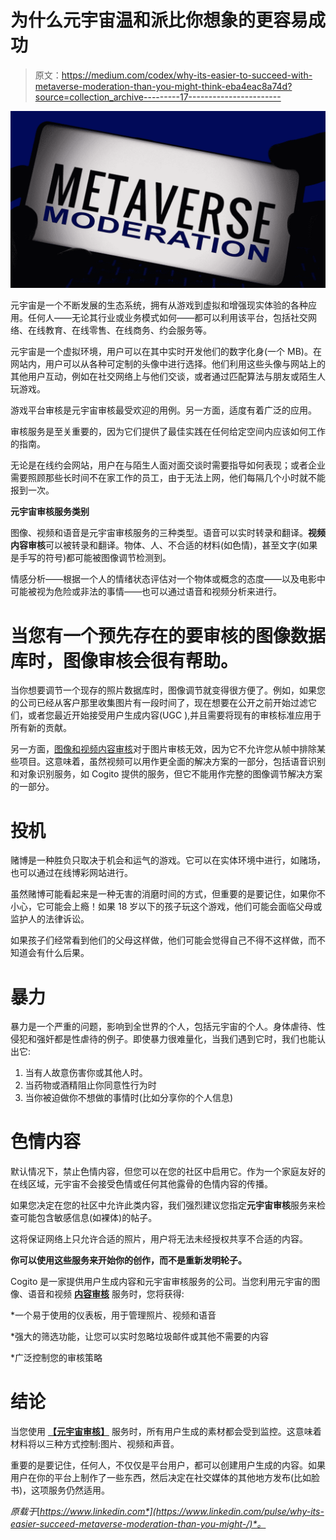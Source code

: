 # 为什么元宇宙温和派比你想象的更容易成功

> 原文：<https://medium.com/codex/why-its-easier-to-succeed-with-metaverse-moderation-than-you-might-think-eba4eac8a74d?source=collection_archive---------17----------------------->

![](img/2c7b86f0d071ae71b85db886e8a5dede.png)

元宇宙是一个不断发展的生态系统，拥有从游戏到虚拟和增强现实体验的各种应用。任何人——无论其行业或业务模式如何——都可以利用该平台，包括社交网络、在线教育、在线零售、在线商务、约会服务等。

元宇宙是一个虚拟环境，用户可以在其中实时开发他们的数字化身(一个 MB)。在网站内，用户可以从各种可定制的头像中进行选择。他们利用这些头像与网站上的其他用户互动，例如在社交网络上与他们交谈，或者通过匹配算法与朋友或陌生人玩游戏。

游戏平台审核是元宇宙审核最受欢迎的用例。另一方面，适度有着广泛的应用。

审核服务是至关重要的，因为它们提供了最佳实践在任何给定空间内应该如何工作的指南。

无论是在线约会网站，用户在与陌生人面对面交谈时需要指导如何表现；或者企业需要照顾那些长时间不在家工作的员工，由于无法上网，他们每隔几个小时就不能报到一次。

**元宇宙审核服务类别**

图像、视频和语音是元宇宙审核服务的三种类型。语音可以实时转录和翻译。**视频内容审核**可以被转录和翻译。物体、人、不合适的材料(如色情)，甚至文字(如果是手写的符号)都可能被图像调节检测到。

情感分析——根据一个人的情绪状态评估对一个物体或概念的态度——以及电影中可能被视为危险或非法的事情——也可以通过语音和视频分析来进行。

# 当您有一个预先存在的要审核的图像数据库时，图像审核会很有帮助。

当你想要调节一个现存的照片数据库时，图像调节就变得很方便了。例如，如果您的公司已经从客户那里收集图片有一段时间了，现在想要在公开之前开始过滤它们，或者您最近开始接受用户生成内容(UGC ),并且需要将现有的审核标准应用于所有新的贡献。

另一方面，[图像和视频内容审核](https://www.cogitotech.com/services/image-video-content-moderation)对于图片审核无效，因为它不允许您从帧中排除某些项目。这意味着，虽然视频可以用作更全面的解决方案的一部分，包括语音识别和对象识别服务，如 Cogito 提供的服务，但它不能用作完整的图像调节解决方案的一部分。

# 投机

赌博是一种胜负只取决于机会和运气的游戏。它可以在实体环境中进行，如赌场，也可以通过在线博彩网站进行。

虽然赌博可能看起来是一种无害的消磨时间的方式，但重要的是要记住，如果你不小心，它可能会上瘾！如果 18 岁以下的孩子玩这个游戏，他们可能会面临父母或监护人的法律诉讼。

如果孩子们经常看到他们的父母这样做，他们可能会觉得自己不得不这样做，而不知道会有什么后果。

# 暴力

暴力是一个严重的问题，影响到全世界的个人，包括元宇宙的个人。身体虐待、性侵犯和强奸都是性虐待的例子。即使暴力很难量化，当我们遇到它时，我们也能认出它:

1.  当有人故意伤害你或其他人时。
2.  当药物或酒精阻止你同意性行为时
3.  当你被迫做你不想做的事情时(比如分享你的个人信息)

# 色情内容

默认情况下，禁止色情内容，但您可以在您的社区中启用它。作为一个家庭友好的在线区域，元宇宙不会接受色情或任何其他露骨的色情内容的传播。

如果您决定在您的社区中允许此类内容，我们强烈建议您指定**元宇宙审核**服务来检查可能包含敏感信息(如裸体)的帖子。

这将保证网络上只允许合适的照片，用户将无法未经授权共享不合适的内容。

**你可以使用这些服务来开始你的创作，而不是重新发明轮子。**

Cogito 是一家提供用户生成内容和元宇宙审核服务的公司。当您利用元宇宙的图像、语音和视频 [**内容审核**](https://www.cogitotech.com/services/content-moderation) 服务时，您将获得:

*一个易于使用的仪表板，用于管理照片、视频和语音

*强大的筛选功能，让您可以实时忽略垃圾邮件或其他不需要的内容

*广泛控制您的审核策略

# 结论

当您使用 [**【元宇宙审核】**](https://www.cogitotech.com/services/metaverse-content-moderation) 服务时，所有用户生成的素材都会受到监控。这意味着材料将以三种方式控制:图片、视频和声音。

重要的是要记住，任何人，不仅仅是平台用户，都可以创建用户生成的内容。如果用户在你的平台上制作了一些东西，然后决定在社交媒体的其他地方发布(比如脸书)，这项服务仍然适用。

*原载于*[*https://www.linkedin.com*](https://www.linkedin.com/pulse/why-its-easier-succeed-metaverse-moderation-than-you-might-/)*。*